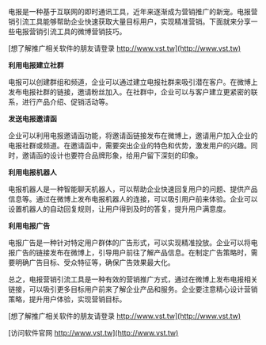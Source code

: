 电报是一种基于互联网的即时通讯工具，近年来逐渐成为营销推广的新宠。电报营销引流工具能够帮助企业快速获取大量目标用户，实现精准营销。下面就来分享一些电报营销引流工具的微博营销技巧。

[想了解推广相关软件的朋友请登录 http://www.vst.tw](http://www.vst.tw)

**利用电报建立社群**

电报可以创建群组和频道，企业可以通过建立电报社群来吸引潜在客户。在微博上发布电报社群的链接，邀请粉丝加入。在社群中，企业可以与客户建立更紧密的联系，进行产品介绍、促销活动等。

**发送电报邀请函**

企业可以利用电报邀请函功能，将邀请函链接发布在微博上，邀请用户加入企业的电报社群或频道。在邀请函中，需要突出企业的特色和优势，激发用户的兴趣。同时，邀请函的设计也要符合品牌形象，给用户留下深刻的印象。

**利用电报机器人**

电报机器人是一种智能聊天机器人，可以帮助企业快速回复用户的问题、提供产品信息等。通过在微博上发布电报机器人的连接，可以吸引用户前来体验。企业可以设置机器人的自动回复规则，让用户得到及时的答复，提升用户满意度。

**利用电报广告**

电报广告是一种针对特定用户群体的广告形式，可以实现精准投放。企业可以将电报广告的链接发布在微博上，引导用户前往了解产品信息。在制定广告策略时，需要明确广告目标、受众特征等，确保广告效果最大化。

总之，电报营销引流工具是一种有效的营销推广方式，通过在微博上发布电报相关链接，可以吸引更多目标用户前来了解企业产品和服务。企业要注意精心设计营销策略，提升用户体验，实现营销目标。

[想了解推广相关软件的朋友请登录 http://www.vst.tw](http://www.vst.tw)


[访问软件官网 http://www.vst.tw](http://www.vst.tw)
